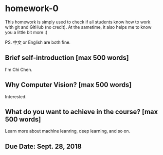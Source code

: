 # homework-0
This homework is simply used to check if all students know how to work with git and GitHub (no credit).
At the sametime, it also helps me to know you a little bit more :)

PS. 中文 or English are both fine.

## Brief self-introduction [max 500 words]
I'm Chi Chen.

## Why Computer Vision? [max 500 words]
Interested.

## What do you want to achieve in the course? [max 500 words]
Learn more about machine leanring, deep learning, and so on.

## Due Date: Sept. 28, 2018
